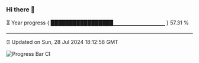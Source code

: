 ### Hi there 👋

⏳ Year progress { █████████████████▁▁▁▁▁▁▁▁▁▁▁▁▁ } 57.31 %

---

⏰ Updated on Sun, 28 Jul 2024 18:12:58 GMT

![Progress Bar CI](https://github.com/code-lakshay/GitHub-Actions-Demo/workflows/Progress%20Bar%20CI/badge.svg)
